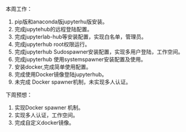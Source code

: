 本周工作：

1. pip版和anaconda版jupyterhu版安装。
2. 完成jupytehub的远程登陆配置。
3. 完成jupyterlab-hub等安装配置，实现白名单，管理员。
4. 完成jupyterhub root权限运行。
5. 完成jupyterhub Sudospawner安装配置，实现多用户登陆，工作空间。
6. 完成jupyterhub 使用systemspawner安装配置及使用。
7. 安装docker,完成简单使用配置。
8. 完成使用Docker镜像登陆jupyterhub。
9. 未完成 Docker spawner机制，未实现多人认证。

下周预想：

1. 实现Docker spawner 机制。
2. 实现多人认证，工作空间。
3. 完成自定义docker镜像。


